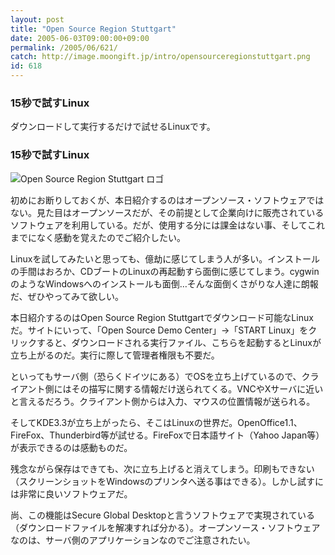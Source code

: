 ```yaml
---
layout: post
title: "Open Source Region Stuttgart"
date: 2005-06-03T09:00:00+09:00
permalink: /2005/06/621/
catch: http://image.moongift.jp/intro/opensourceregionstuttgart.png
id: 618
---
```

### 15秒で試すLinux
  
ダウンロードして実行するだけで試せるLinuxです。  
<!--more-->  

### 15秒で試すLinux
  

![Open Source Region Stuttgart ロゴ](http://image.moongift.jp/intro/opensourceregionstuttgart.png "Open Source Region Stuttgart ロゴ")

  

初めにお断りしておくが、本日紹介するのはオープンソース・ソフトウェアではない。見た目はオープンソースだが、その前提として企業向けに販売されているソフトウェアを利用している。だが、使用する分には課金はない事、そしてこれまでになく感動を覚えたのでご紹介したい。

  

Linuxを試してみたいと思っても、億劫に感じてしまう人が多い。インストールの手間はおろか、CDブートのLinuxの再起動すら面倒に感じてしまう。cygwinのようなWindowsへのインストールも面倒…そんな面倒くさがりな人達に朗報だ、ぜひやってみて欲しい。

  

本日紹介するのはOpen Source Region Stuttgartでダウンロード可能なLinuxだ。サイトにいって、「Open Source Demo Center」→「START Linux」をクリックすると、ダウンロードされる実行ファイル、こちらを起動するとLinuxが立ち上がるのだ。実行に際して管理者権限も不要だ。

  

といってもサーバ側（恐らくドイツにある）でOSを立ち上げているので、クライアント側にはその描写に関する情報だけ送られてくる。VNCやXサーバに近いと言えるだろう。クライアント側からは入力、マウスの位置情報が送られる。

  

そしてKDE3.3が立ち上がったら、そこはLinuxの世界だ。OpenOffice1.1、FireFox、Thunderbird等が試せる。FireFoxで日本語サイト（Yahoo Japan等）が表示できるのは感動ものだ。

  

残念ながら保存はできても、次に立ち上げると消えてしまう。印刷もできない（スクリーンショットをWindowsのプリンタへ送る事はできる）。しかし試すには非常に良いソフトウェアだ。

  

尚、この機能はSecure Global Desktopと言うソフトウェアで実現されている（ダウンロードファイルを解凍すれば分かる）。オープンソース・ソフトウェアなのは、サーバ側のアプリケーションなのでご注意されたい。

